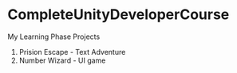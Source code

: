 # CompleteUnityDeveloperCourse
My Learning Phase Projects
1) Prision Escape - Text Adventure
2) Number Wizard - UI game
